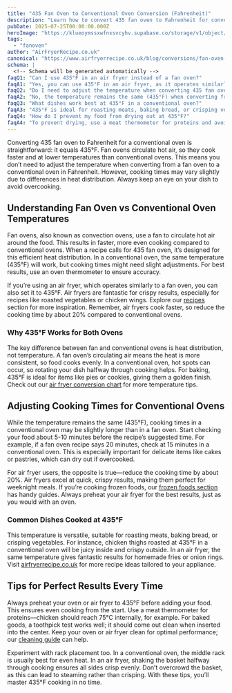 ```yaml
---
title: "435 Fan Oven to Conventional Oven Conversion (Fahrenheit)"
description: "Learn how to convert 435 fan oven to Fahrenheit for conventional ovens with our easy guide. Perfect for baking and air fryer adjustments."
pubDate: 2025-07-25T00:00:00.000Z
heroImage: "https://klueoymssxwfnxsvcyhv.supabase.co/storage/v1/object/public/Shmucket/435-fan-oven-to-conventional-oven-conversion-fahrenheit.png"
tags:
  - "fanoven"
author: "AirFryerRecipe.co.uk"
canonical: "https://www.airfryerrecipe.co.uk/blog/conversions/fan-oven-to-fahrenheit/435-fan-oven-to-conventional-oven-conversion-fahrenheit"
schema: |
  <!-- Schema will be generated automatically -->
faqQ1: "Can I use 435°F in an air fryer instead of a fan oven?"
faqA1: "Yes, you can use 435°F in an air fryer, as it operates similarly to a fan oven. However, air fryers cook faster, so reduce the cooking time by about 20%. This ensures your food doesn’t overcook while still achieving a crispy finish."
faqQ2: "Do I need to adjust the temperature when converting 435 fan oven to conventional oven?"
faqA2: "No, the temperature remains the same (435°F) when converting from a fan oven to a conventional oven. The main difference is cooking time—conventional ovens may take slightly longer due to less efficient heat distribution. Always check your food early to avoid overcooking."
faqQ3: "What dishes work best at 435°F in a conventional oven?"
faqA3: "435°F is ideal for roasting meats, baking bread, or crisping vegetables. Chicken, pork chops, and roasted potatoes all turn out beautifully at this temperature. For baked goods, it’s perfect for pies, cookies, and biscuits, giving them a golden-brown finish."
faqQ4: "How do I prevent my food from drying out at 435°F?"
faqA4: "To prevent drying, use a meat thermometer for proteins and avoid overcooking. For baked goods, cover them with foil if they brown too quickly. In an air fryer, lightly spraying food with oil helps retain moisture while still achieving crispiness. Always monitor cooking times closely."
---
```

<p>Converting 435 fan oven to Fahrenheit for a conventional oven is straightforward: it equals 435°F. Fan ovens circulate hot air, so they cook faster and at lower temperatures than conventional ovens. This means you don’t need to adjust the temperature when converting from a fan oven to a conventional oven in Fahrenheit. However, cooking times may vary slightly due to differences in heat distribution. Always keep an eye on your dish to avoid overcooking.</p>

<h2>Understanding Fan Oven vs Conventional Oven Temperatures</h2>
<p>Fan ovens, also known as convection ovens, use a fan to circulate hot air around the food. This results in faster, more even cooking compared to conventional ovens. When a recipe calls for 435 fan oven, it’s designed for this efficient heat distribution. In a conventional oven, the same temperature (435°F) will work, but cooking times might need slight adjustments. For best results, use an oven thermometer to ensure accuracy.</p>

<p>If you’re using an air fryer, which operates similarly to a fan oven, you can also set it to 435°F. Air fryers are fantastic for crispy results, especially for recipes like roasted vegetables or chicken wings. Explore our <a href=https://www.airfryerrecipe.co.uk/recipes>recipes</a> section for more inspiration. Remember, air fryers cook faster, so reduce the cooking time by about 20% compared to conventional ovens.</p>

<h3>Why 435°F Works for Both Ovens</h3>
<p>The key difference between fan and conventional ovens is heat distribution, not temperature. A fan oven’s circulating air means the heat is more consistent, so food cooks evenly. In a conventional oven, hot spots can occur, so rotating your dish halfway through cooking helps. For baking, 435°F is ideal for items like pies or cookies, giving them a golden finish. Check out our <a href=https://www.airfryerrecipe.co.uk/air-fryer-conversion-chart>air fryer conversion chart</a> for more temperature tips.</p>

<h2>Adjusting Cooking Times for Conventional Ovens</h2>
<p>While the temperature remains the same (435°F), cooking times in a conventional oven may be slightly longer than in a fan oven. Start checking your food about 5-10 minutes before the recipe’s suggested time. For example, if a fan oven recipe says 20 minutes, check at 15 minutes in a conventional oven. This is especially important for delicate items like cakes or pastries, which can dry out if overcooked.</p>

<p>For air fryer users, the opposite is true—reduce the cooking time by about 20%. Air fryers excel at quick, crispy results, making them perfect for weeknight meals. If you’re cooking frozen foods, our <a href=https://www.airfryerrecipe.co.uk/recipe-category/frozen-foods>frozen foods section</a> has handy guides. Always preheat your air fryer for the best results, just as you would with an oven.</p>

<h3>Common Dishes Cooked at 435°F</h3>
<p>This temperature is versatile, suitable for roasting meats, baking bread, or crisping vegetables. For instance, chicken thighs roasted at 435°F in a conventional oven will be juicy inside and crispy outside. In an air fryer, the same temperature gives fantastic results for homemade fries or onion rings. Visit <a href=https://www.airfryerrecipe.co.uk>airfryerrecipe.co.uk</a> for more recipe ideas tailored to your appliance.</p>

<h2>Tips for Perfect Results Every Time</h2>
<p>Always preheat your oven or air fryer to 435°F before adding your food. This ensures even cooking from the start. Use a meat thermometer for proteins—chicken should reach 75°C internally, for example. For baked goods, a toothpick test works well; it should come out clean when inserted into the center. Keep your oven or air fryer clean for optimal performance; our <a href=https://www.airfryerrecipe.co.uk/air-fryer-cleaner>cleaning guide</a> can help.</p>

<p>Experiment with rack placement too. In a conventional oven, the middle rack is usually best for even heat. In an air fryer, shaking the basket halfway through cooking ensures all sides crisp evenly. Don’t overcrowd the basket, as this can lead to steaming rather than crisping. With these tips, you’ll master 435°F cooking in no time.</p>
